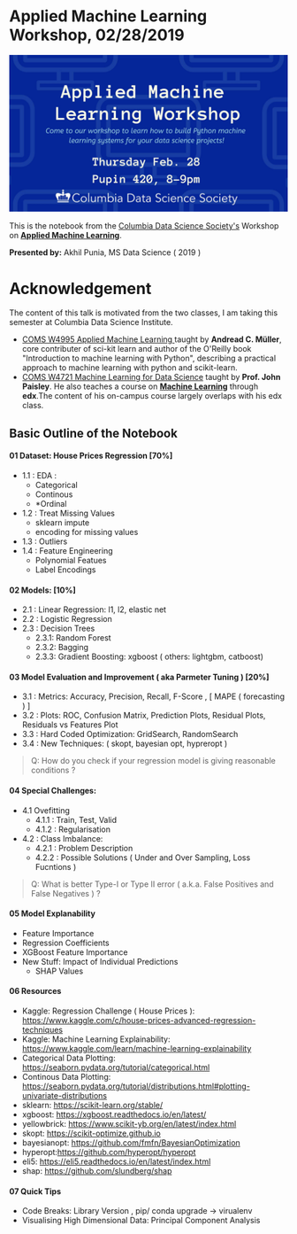 # Applied Machine Learning Workshop, 02/28/2019

![Workshop Poster](/fig/workshop_poster.jpg)

This is the notebook from the [Columbia Data Science Society's](https://www.facebook.com/cdsscu/) Workshop on [**Applied Machine Learning**](https://www.facebook.com/events/247226822888651/).

**Presented by:** Akhil Punia, MS Data Science ( 2019 )

# Acknowledgement
The content of this talk is motivated from the two classes, I am taking this semester at Columbia Data Science Institute.

- [COMS W4995 Applied Machine Learning ](http://www.cs.columbia.edu/~amueller/comsw4995s19/schedule/) taught by **Andread C. Müller**, core contributer of sci-kit learn and author of the O'Reilly book "Introduction to machine learning with Python", describing a practical approach to machine learning with python and scikit-learn. 
- [COMS W4721 Machine Learning for Data Science](http://www.columbia.edu/~jwp2128/Teaching/W4721/Spring2019/W4721Spring2019.html) taught by **Prof. John Paisley**. He also teaches a course on [**Machine Learning**](https://www.edx.org/course/machine-learning-columbiax-csmm-102x-0) through **edx**.The content of his on-campus course largely overlaps with his edx class.

## Basic Outline of the Notebook

#### 01 Dataset: House Prices Regression [70%]
  - 1.1 : EDA : 
    - Categorical 
    - Continous 
    - *Ordinal
  - 1.2 : Treat Missing Values
    - sklearn impute
    - encoding for missing values 
  - 1.3 : Outliers
  - 1.4 : Feature Engineering
    - Polynomial Featues
    - Label Encodings
#### 02 Models: [10%] 
  - 2.1 : Linear Regression: l1, l2, elastic net
  - 2.2 : Logistic Regression
  - 2.3 : Decision Trees
    - 2.3.1: Random Forest
    - 2.3.2: Bagging
    - 2.3.3: Gradient Boosting: xgboost ( others: lightgbm,  catboost)

#### 03 Model Evaluation and Improvement ( aka Parmeter Tuning ) [20%]
  - 3.1 : Metrics: Accuracy, Precision, Recall, F-Score , [ MAPE ( forecasting ) ]
  - 3.2 : Plots:  ROC, Confusion Matrix, Prediction Plots, Residual Plots, Residuals vs Features Plot
  - 3.3 : Hard Coded Optimization: GridSearch, RandomSearch
  - 3.4 : New Techniques: ( skopt, bayesian opt, hypreropt )
  
> Q: How do you check if your regression model is giving reasonable conditions ?

#### 04 Special Challenges: 
  - 4.1 Ovefitting
    - 4.1.1 : Train, Test, Valid
    - 4.1.2 : Regularisation
  - 4.2 : Class Imbalance: 
    - 4.2.1 : Problem Description
    - 4.2.2 : Possible Solutions ( Under and Over Sampling, Loss Fucntions )

> Q: What is better Type-I or Type II error ( a.k.a. False Positives and False Negatives ) ? 

#### 05 Model Explanability
  - Feature Importance  
  - Regression Coefficients
  - XGBoost Feature Importance
  - New Stuff: Impact of Individual Predictions
    - SHAP Values

#### 06 Resources
  - Kaggle: Regression Challenge ( House Prices ): https://www.kaggle.com/c/house-prices-advanced-regression-techniques
  - Kaggle: Machine Learning Explainability: https://www.kaggle.com/learn/machine-learning-explainability
  - Categorical Data Plotting: https://seaborn.pydata.org/tutorial/categorical.html
  - Continous Data Plotting: https://seaborn.pydata.org/tutorial/distributions.html#plotting-univariate-distributions
  - sklearn: https://scikit-learn.org/stable/
  - xgboost: https://xgboost.readthedocs.io/en/latest/
  - yellowbrick: https://www.scikit-yb.org/en/latest/index.html
  - skopt: https://scikit-optimize.github.io
  - bayesianopt: https://github.com/fmfn/BayesianOptimization
  - hyperopt:https://github.com/hyperopt/hyperopt
  - eli5: https://eli5.readthedocs.io/en/latest/index.html
  - shap: https://github.com/slundberg/shap
  
#### 07 Quick Tips
  - Code Breaks: Library Version , pip/ conda upgrade -> virualenv
  - Visualising High Dimensional Data: Principal Component Analysis
